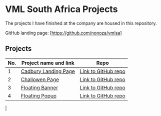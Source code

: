 # VML South Africa Projects

The projects I have finished at the company are housed in this repository.



GitHub landing page: [https://github.com/nonoza/vmlsa]

## Projects

| No. | Project name and link                                                                             | Repo |
| --- | ------------------------------------------------------------------------------------------------- | ---- |
| 1   | [Cadbury Landing Page](https://nonoza.github.io/vmlsa/cadbury-easter-landing-page/)         | [Link to GitHub repo](https://github.com/nonoza/vmlsa/tree/main/cadbury-easter-landing-page) |
| 2   | [Challowen Page](https://nonoza.github.io/vmlsa/challoween-page/)         | [Link to GitHub repo](https://nonoza.github.com/vmlsa/tree/main/challoween-page) |
| 3   | [Floating Banner](https://nonoza.github.io/vmlsa/purina-floating-banner/)| [Link to GitHub repo](https://nonoza.github.com/vmlsa/tree/main/purina-floating-banner) |
| 4   | [Floating Popup](https://nonoza.github.io/vmlsa//purina-one-popup/)| [Link to GitHub repo](https://nonoza.github.com/vmlsa/tree/main/purina-one-popup) |
 |
